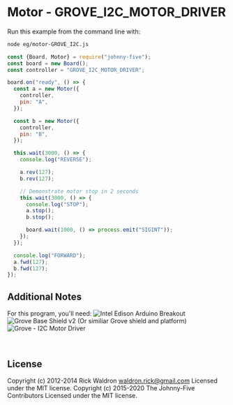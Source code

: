 <!--remove-start-->

# Motor - GROVE_I2C_MOTOR_DRIVER

<!--remove-end-->








Run this example from the command line with:
```bash
node eg/motor-GROVE_I2C.js
```


```javascript
const {Board, Motor} = require("johnny-five");
const board = new Board();
const controller = "GROVE_I2C_MOTOR_DRIVER";

board.on("ready", () => {
  const a = new Motor({
    controller,
    pin: "A",
  });

  const b = new Motor({
    controller,
    pin: "B",
  });

  this.wait(3000, () => {
    console.log("REVERSE");

    a.rev(127);
    b.rev(127);

    // Demonstrate motor stop in 2 seconds
    this.wait(3000, () => {
      console.log("STOP");
      a.stop();
      b.stop();

      board.wait(1000, () => process.emit("SIGINT"));
    });
  });

  console.log("FORWARD");
  a.fwd(127);
  b.fwd(127);
});


```








## Additional Notes
For this program, you'll need:
![Intel Edison Arduino Breakout](https://cdn.sparkfun.com//assets/parts/1/0/1/3/9/13097-06.jpg)
![Grove Base Shield v2](http://www.seeedstudio.com/depot/images/product/base%20shield%20V2_01.jpg)
(Or similiar Grove shield and platform)
![Grove - I2C Motor Driver](http://www.seeedstudio.com/depot/images/product/12Cmotor_01.jpg)

&nbsp;

<!--remove-start-->

## License
Copyright (c) 2012-2014 Rick Waldron <waldron.rick@gmail.com>
Licensed under the MIT license.
Copyright (c) 2015-2020 The Johnny-Five Contributors
Licensed under the MIT license.

<!--remove-end-->
